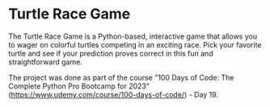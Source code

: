 <h1>Turtle Race Game</h1>

The Turtle Race Game is a Python-based, interactive game that allows you to wager on colorful turtles competing in an exciting race. Pick your favorite turtle and see if your prediction proves correct in this fun and straightforward game.

The project was done as part of the course "100 Days of Code: The Complete Python Pro Bootcamp for 2023" (https://www.udemy.com/course/100-days-of-code/) - Day 19.